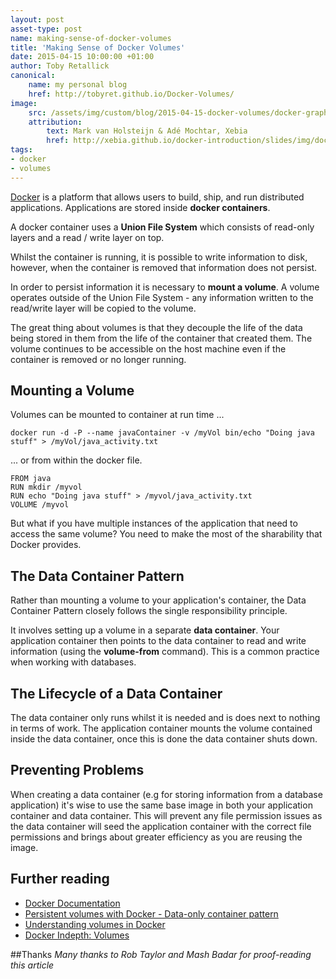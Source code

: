 ```yaml
---
layout: post
asset-type: post
name: making-sense-of-docker-volumes
title: 'Making Sense of Docker Volumes'
date: 2015-04-15 10:00:00 +01:00
author: Toby Retallick
canonical:
    name: my personal blog
    href: http://tobyret.github.io/Docker-Volumes/
image:
    src: /assets/img/custom/blog/2015-04-15-docker-volumes/docker-graphic.png
    attribution:
        text: Mark van Holsteijn & Adé Mochtar, Xebia
        href: http://xebia.github.io/docker-introduction/slides/img/docker-filesystems-busyboxrw.png
tags:
- docker
- volumes
---
```


[Docker](http://www.docker.com) is a platform that allows users to build, ship, and run distributed applications. Applications are stored inside <strong>docker containers</strong>.

A docker container uses a <strong>Union File System</strong> which consists of read-only layers and a read / write layer on top.

Whilst the container is running, it is possible to write information to disk, however, when the container is removed that information does not persist.

In order to persist information it is necessary to **mount a volume**. A volume operates outside of the Union File System - any information written to the read/write layer will be copied to the volume. 

The great thing about volumes is that they decouple the life of the data being stored in them from the life of the container that created them. The volume continues to be accessible on the host machine even if the container is removed or no longer running. 


## Mounting a Volume

Volumes can be mounted to container at run time ...

```
docker run -d -P --name javaContainer -v /myVol bin/echo "Doing java stuff" > /myVol/java_activity.txt

```

... or from within the docker file.

```
FROM java
RUN mkdir /myvol
RUN echo "Doing java stuff" > /myvol/java_activity.txt
VOLUME /myvol

```

But what if you have multiple instances of the application that need to access the same volume? You need to make the most of the sharability that Docker provides. 

## The Data Container Pattern

Rather than mounting a volume to your application's container, the Data Container Pattern closely follows the single responsibility principle. 

It involves setting up a volume in a separate <strong>data container</strong>. Your application container then points to the data container to read and write information (using the <strong>volume-from</strong> command). This is a common practice when working with databases. 


## The Lifecycle of a Data Container      

The data container only runs whilst it is needed and is does next to nothing in terms of work. The application container mounts the volume contained inside the data container, once this is done the data container shuts down.

## Preventing Problems

When creating a data container (e.g for storing information from a database application) it's wise to use the same base image in both your application container and data container. This will prevent any file permission issues as the data container will seed the application container with the correct file permissions and brings about greater efficiency as you are reusing the image.

## Further reading
- [Docker Documentation](https://docs.docker.com/userguide/dockervolumes/) 
- [Persistent volumes with Docker - Data-only container pattern](http://container42.com/2013/12/16/persistent-volumes-with-docker-container-as-volume-pattern/)
- [Understanding volumes in Docker](http://container-solutions.com/2014/12/understanding-volumes-docker/)
- [Docker Indepth: Volumes](http://container42.com/2014/11/03/docker-indepth-volumes/)


##Thanks
<em>Many thanks to Rob Taylor and Mash Badar for proof-reading this article</em>